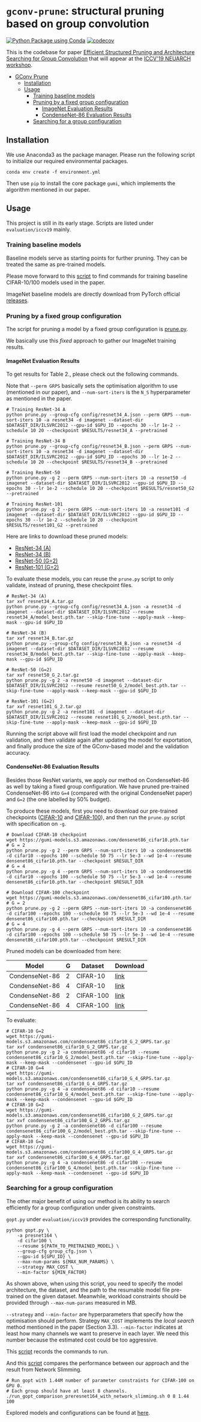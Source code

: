 # `gconv-prune`: structural pruning based on group convolution

[![Python Package using Conda](https://github.com/kumasento/gconv-prune/actions/workflows/python-package-conda.yml/badge.svg)](https://github.com/kumasento/gconv-prune/actions/workflows/python-package-conda.yml)
[![codecov](https://codecov.io/gh/kumasento/gconv-prune/branch/master/graph/badge.svg?token=8WF5R96I1L)](https://codecov.io/gh/kumasento/gconv-prune)

This is the codebase for paper [Efficient Structured Pruning and Architecture Searching for Group Convolution](https://arxiv.org/abs/1811.09341v3) that will appear at the [ICCV'19 NEUARCH workshop](https://neuralarchitects.org/).

- [GConv Prune](#gconv-prune)
  - [Installation](#installation)
  - [Usage](#usage)
    - [Training baseline models](#training-baseline-models)
    - [Pruning by a fixed group configuration](#pruning-by-a-fixed-group-configuration)
      - [ImageNet Evaluation Results](#imagenet-evaluation-results)
      - [CondenseNet-86 Evaluation Results](#condensenet-86-evaluation-results)
    - [Searching for a group configuration](#searching-for-a-group-configuration)

## Installation

We use Anaconda3 as the package manager. Please run the following script to initialize our required environmental packages.

```shell
conda env create -f environment.yml
```

Then use `pip` to install the core package `gumi`, which implements the algorithm mentioned in our paper.

## Usage

This project is still in its early stage. Scripts are listed under `evaluation/iccv19` mainly.

### Training baseline models

Baseline models serve as starting points for further pruning. They can be treated the same as pre-trained models.

Please move forward to this [script](evaluation/iccv19/train_baselines.sh) to find commands for training baseline CIFAR-10/100 models used in the paper.

ImageNet baseline models are directly download from PyTorch official [releases](https://pytorch.org/docs/stable/torchvision/models.html).

### Pruning by a fixed group configuration

The script for pruning a model by a fixed group configuration is [prune.py](evaluation/iccv19/prune.py).

We basically use this _fixed_ approach to gather our ImageNet training results.

#### ImageNet Evaluation Results

To get results for Table 2., please check out the following commands.

Note that `--perm GRPS` basically sets the optimisation algorithm to use (mentioned in our paper), and `--num-sort-iters` is the `N_S` hyperparameter as mentioned in the paper.

```shell
# Training ResNet-34 A
python prune.py --group-cfg config/resnet34_A.json --perm GRPS --num-sort-iters 10 -a resnet34 -d imagenet --dataset-dir $DATASET_DIR/ILSVRC2012 --gpu-id $GPU_ID --epochs 30 --lr 1e-2 --schedule 10 20 --checkpoint $RESULTS/resnet34_A --pretrained

# Training ResNet-34 B
python prune.py --group-cfg config/resnet34_B.json --perm GRPS --num-sort-iters 10 -a resnet34 -d imagenet --dataset-dir $DATASET_DIR/ILSVRC2012 --gpu-id $GPU_ID --epochs 30 --lr 1e-2 --schedule 10 20 --checkpoint $RESULTS/resnet34_B --pretrained

# Training ResNet-50
python prune.py -g 2 --perm GRPS --num-sort-iters 10 -a resnet50 -d imagenet --dataset-dir $DATASET_DIR/ILSVRC2012 --gpu-id $GPU_ID --epochs 30 --lr 1e-2 --schedule 10 20 --checkpoint $RESULTS/resnet50_G2 --pretrained

# Training ResNet-101
python prune.py -g 2 --perm GRPS --num-sort-iters 10 -a resnet101 -d imagenet --dataset-dir $DATASET_DIR/ILSVRC2012 --gpu-id $GPU_ID --epochs 30 --lr 1e-2 --schedule 10 20 --checkpoint $RESULTS/resnet101_G2 --pretrained
```

Here are links to download these pruned models:

- [ResNet-34 (A)](https://gumi-models.s3.amazonaws.com/resnet34_A.tar.gz)
- [ResNet-34 (B)](https://gumi-models.s3.amazonaws.com/resnet34_B.tar.gz)
- [ResNet-50 (G=2)](https://gumi-models.s3.amazonaws.com/resnet50_G_2.tar.gz)
- [ResNet-101 (G=2)](https://gumi-models.s3.amazonaws.com/resnet101_G_2.tar.gz)

To evaluate these models, you can reuse the `prune.py` script to only validate, instead of pruning, these checkpoint files.

```shell
# ResNet-34 (A)
tar xvf resnet34_A.tar.gz
python prune.py --group-cfg config/resnet34_A.json -a resnet34 -d imagenet --dataset-dir $DATASET_DIR/ILSVRC2012 --resume resnet34_A/model_best.pth.tar --skip-fine-tune --apply-mask --keep-mask --gpu-id $GPU_ID

# ResNet-34 (B)
tar xvf resnet34_B.tar.gz
python prune.py --group-cfg config/resnet34_B.json -a resnet34 -d imagenet --dataset-dir $DATASET_DIR/ILSVRC2012 --resume resnet34_B/model_best.pth.tar --skip-fine-tune --apply-mask --keep-mask --gpu-id $GPU_ID

# ResNet-50 (G=2)
tar xvf resnet50_G_2.tar.gz
python prune.py -g 2 -a resnet50 -d imagenet --dataset-dir $DATASET_DIR/ILSVRC2012 --resume resnet50_G_2/model_best.pth.tar --skip-fine-tune --apply-mask --keep-mask --gpu-id $GPU_ID

# ResNet-101 (G=2)
tar xvf resnet101_G_2.tar.gz
python prune.py -g 2 -a resnet101 -d imagenet --dataset-dir $DATASET_DIR/ILSVRC2012 --resume resnet101_G_2/model_best.pth.tar --skip-fine-tune --apply-mask --keep-mask --gpu-id $GPU_ID
```

Running the script above will first load the model checkpoint and run validation, and then validate again after updating the model for exportation, and finally produce the size of the GConv-based model and the validation accuracy.

#### CondenseNet-86 Evaluation Results

Besides those ResNet variants, we apply our method on CondenseNet-86 as well by taking a fixed group configuration. We have pruned pre-trained CondenseNet-86 into `G=4` (compared with the original CondenseNet paper) and `G=2` (the one labelled by 50% budget).

To produce these models, first you need to download our pre-trained checkpoints ([CIFAR-10](https://gumi-models.s3.amazonaws.com/densenet86_cifar10.pth.tar) and [CIFAR-100](https://gumi-models.s3.amazonaws.com/densenet86_cifar100.pth.tar)), and then run the `prune.py` script with specification on `-g`.

```shell
# Download CIFAR-10 checkpoint
wget https://gumi-models.s3.amazonaws.com/densenet86_cifar10.pth.tar
# G = 2
python prune.py -g 2 --perm GRPS --num-sort-iters 10 -a condensenet86 -d cifar10 --epochs 100 --schedule 50 75 --lr 5e-3 --wd 1e-4 --resume densenet86_cifar10.pth.tar --checkpoint $RESULT_DIR
# G = 4
python prune.py -g 4 --perm GRPS --num-sort-iters 10 -a condensenet86 -d cifar10 --epochs 100 --schedule 50 75 --lr 5e-3 --wd 1e-4 --resume densenet86_cifar10.pth.tar --checkpoint $RESULT_DIR

# Download CIFAR-100 checkpoint
wget https://gumi-models.s3.amazonaws.com/densenet86_cifar100.pth.tar
# G = 2
python prune.py -g 2 --perm GRPS --num-sort-iters 10 -a condensenet86 -d cifar100 --epochs 100 --schedule 50 75 --lr 5e-3 --wd 1e-4 --resume densenet86_cifar100.pth.tar --checkpoint $RESULT_DIR
# G = 4
python prune.py -g 4 --perm GRPS --num-sort-iters 10 -a condensenet86 -d cifar100 --epochs 100 --schedule 50 75 --lr 5e-3 --wd 1e-4 --resume densenet86_cifar100.pth.tar --checkpoint $RESULT_DIR
```

Pruned models can be downloaded from here:

| Model          | G   | Dataset   | Download                                                                            |
| -------------- | --- | --------- | ----------------------------------------------------------------------------------- |
| CondenseNet-86 | 2   | CIFAR-10  | [link](https://gumi-models.s3.amazonaws.com/condensenet86_cifar10_G_2_GRPS.tar.gz)  |
| CondenseNet-86 | 4   | CIFAR-10  | [link](https://gumi-models.s3.amazonaws.com/condensenet86_cifar10_G_4_GRPS.tar.gz)  |
| CondenseNet-86 | 2   | CIFAR-100 | [link](https://gumi-models.s3.amazonaws.com/condensenet86_cifar100_G_2_GRPS.tar.gz) |
| CondenseNet-86 | 4   | CIFAR-100 | [link](https://gumi-models.s3.amazonaws.com/condensenet86_cifar100_G_4_GRPS.tar.gz) |

To evaluate:

```shell
# CIFAR-10 G=2
wget https://gumi-models.s3.amazonaws.com/condensenet86_cifar10_G_2_GRPS.tar.gz
tar xvf condensenet86_cifar10_G_2_GRPS.tar.gz
python prune.py -g 2 -a condensenet86 -d cifar10 --resume condensenet86_cifar10_G_2/model_best.pth.tar --skip-fine-tune --apply-mask --keep-mask --condensenet --gpu-id $GPU_ID
# CIFAR-10 G=4
wget https://gumi-models.s3.amazonaws.com/condensenet86_cifar10_G_4_GRPS.tar.gz
tar xvf condensenet86_cifar10_G_4_GRPS.tar.gz
python prune.py -g 4 -a condensenet86 -d cifar10 --resume condensenet86_cifar10_G_4/model_best.pth.tar --skip-fine-tune --apply-mask --keep-mask --condensenet --gpu-id $GPU_ID
# CIFAR-10 G=2
wget https://gumi-models.s3.amazonaws.com/condensenet86_cifar100_G_2_GRPS.tar.gz
tar xvf condensenet86_cifar100_G_2_GRPS.tar.gz
python prune.py -g 2 -a condensenet86 -d cifar100 --resume condensenet86_cifar100_G_2/model_best.pth.tar --skip-fine-tune --apply-mask --keep-mask --condensenet --gpu-id $GPU_ID
# CIFAR-10 G=2
wget https://gumi-models.s3.amazonaws.com/condensenet86_cifar100_G_4_GRPS.tar.gz
tar xvf condensenet86_cifar100_G_4_GRPS.tar.gz
python prune.py -g 4 -a condensenet86 -d cifar100 --resume condensenet86_cifar100_G_4/model_best.pth.tar --skip-fine-tune --apply-mask --keep-mask --condensenet --gpu-id $GPU_ID
```

### Searching for a group configuration

The other major benefit of using our method is its ability to search efficiently for a group configuration under given constraints.

`gopt.py` under `evaluation/iccv19` provides the corresponding functionality.

```shell
python gopt.py \
    -a presnet164 \
    -d cifar100 \
    --resume ${PATH_TO_PRETRAINED_MODEL} \
    --group-cfg group_cfg.json \
    --gpu-id ${GPU_ID} \
    --max-num-params ${MAX_NUM_PARAMS} \
    --strategy MAX_COST \
    --min-factor ${MIN_FACTOR}
```

As shown above, when using this script, you need to specify the model architecture, the dataset, and the path to the resumable model file pre-trained on the given dataset. Meanwhile, workload constraints should be provided through `--max-num-params` measured in MB.

`--strategy` and `--min-factor` are hyperparameters that specify how the optimisation should perform.
Strategy `MAX_COST` implements the _local search_ method mentioned in the paper (Section 3.3).
`--min-factor` indicates at least how many channels we want to preserve in each layer. We need this number because the estimated cost could be too aggressive.

This [script](evaluation/iccv19/run_gopt.sh) records the commands to run.

And this [script](evaluation/iccv19/run_gopt_comparison_preresnet164_with_network_slimming.sh)
compares the performance between our approach and the result from Network Slimming.

```shell
# Run gopt with 1.44M number of parameter constraints for CIFAR-100 on GPU 0.
# Each group should have at least 8 channels.
./run_gopt_comparison_preresnet164_with_network_slimming.sh 0 8 1.44 100
```

Explored models and configurations can be found at [here](https://gumi-models.s3.amazonaws.com/preresnet164_gopt.tar.gz).

